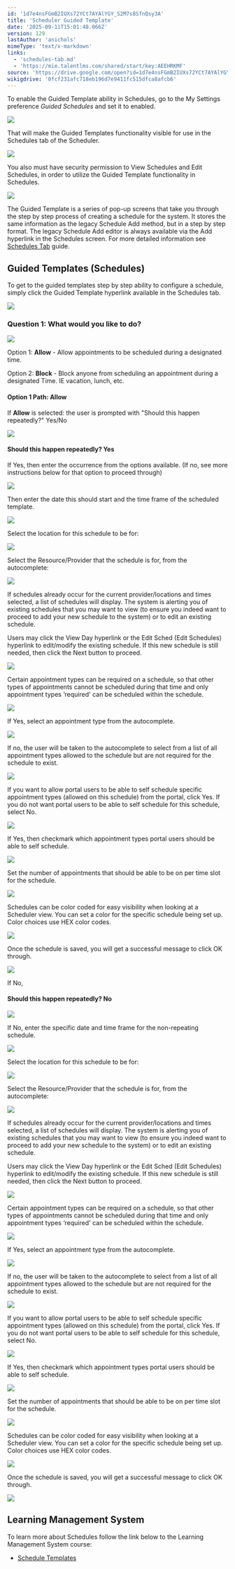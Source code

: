 ```yaml
---
id: '1d7e4nsFGmB2IUXs72YCt7AYAlYGY_S2M7s8SfnQsy3A'
title: 'Scheduler Guided Template'
date: '2025-09-11T15:01:48.066Z'
version: 129
lastAuthor: 'anichols'
mimeType: 'text/x-markdown'
links:
  - 'schedules-tab.md'
  - 'https://mie.talentlms.com/shared/start/key:AEEHRKMF'
source: 'https://drive.google.com/open?id=1d7e4nsFGmB2IUXs72YCt7AYAlYGY_S2M7s8SfnQsy3A'
wikigdrive: '0fcf231afc718eb196d7e9411fc515dfca8afcb6'
---
```

To enable the Guided Template ability in Schedules, go to the My Settings preference *Guided Schedules* and set it to enabled.

![](../scheduler-guided-template.assets/511a48b0c3a8ce07025ff6878041c1a1.png)

That will make the Guided Templates functionality visible for use in the Schedules tab of the Scheduler.

![](../scheduler-guided-template.assets/29f2f5eec765da2b5780b03582a8b7b2.png)

You also must have security permission to View Schedules and Edit Schedules, in order to utilize the Guided Template functionality in Schedules.

![](../scheduler-guided-template.assets/1401ea2a797575955b00e113e129e7e1.png)

The Guided Template is a series of pop-up screens that take you through the step by step process of creating a schedule for the system.  It stores the same information as the legacy Schedule Add method, but in a step by step format.  The legacy Schedule Add editor is always available via the Add hyperlink in the Schedules screen.  For more detailed information see [Schedules Tab](schedules-tab.md) guide.

## Guided Templates (Schedules)

To get to the guided templates step by step ability to configure a schedule, simply click the Guided Template hyperlink available in the Schedules tab.

![](../scheduler-guided-template.assets/29f2f5eec765da2b5780b03582a8b7b2.png)

### Question 1: What would you like to do?

![](../scheduler-guided-template.assets/93b8ad3a4fa38e7ed8d5e9a4b2158491.png)

Option 1: **Allow** - Allow appointments to be scheduled during a designated time.

Option 2: **Block** - Block anyone from scheduling an appointment during a designated Time. IE vacation, lunch, etc.

#### Option 1 Path: Allow

If **Allow** is selected: the user is prompted with "Should this happen repeatedly?" Yes/No

![](../scheduler-guided-template.assets/a37588696a535eddfadb75b14696cfca.png)

#### Should this happen repeatedly? Yes

If Yes, then enter the occurrence from the options available.  (If no, see more instructions below for that option to proceed through)

![](../scheduler-guided-template.assets/d89322fe08f8157a3240878a39892391.png)

Then enter the date this should start and the time frame of the scheduled template.

![](../scheduler-guided-template.assets/41e6d89422881e93cc9bd7d06d5c91f5.png)

Select the location for this schedule to be for:

![](../scheduler-guided-template.assets/adbcca47c68ec22206565704ca7253ba.png)

Select the Resource/Provider that the schedule is for, from the autocomplete:

![](../scheduler-guided-template.assets/23cf8380f895f1b9652aad03c2f854da.png)

If schedules already occur for the current provider/locations and times selected, a list of schedules will display. The system is alerting you of existing schedules that you may want to view (to ensure you indeed want to proceed to add your new schedule to the system) or to edit an existing schedule.

Users may click the View Day hyperlink or the Edit Sched (Edit Schedules) hyperlink to edit/modify the existing schedule. If this new schedule is still needed, then click the Next button to proceed.

![](../scheduler-guided-template.assets/1e59fc636a607e6dc0f496b3b4c9c5ef.png)

Certain appointment types can be required on a schedule, so that other types of appointments cannot be scheduled during that time and only appointment types ‘required' can be scheduled within the schedule.

![](../scheduler-guided-template.assets/bc66c162650e6734d06ded8f7694b212.png)

If Yes, select an appointment type from the autocomplete.

![](../scheduler-guided-template.assets/081bb5b6f77db603eb6db23018ca7a5c.png)

If no, the user will be taken to the autocomplete to select from a list of all appointment types allowed to the schedule but are not required for the schedule to exist.

![](../scheduler-guided-template.assets/8872efa28fc1f0b7daf21fbd4ba10f31.png)

If you want to allow portal users to be able to self schedule specific appointment types (allowed on this schedule) from the portal, click Yes.  If you do not want portal users to be able to self schedule for this schedule, select No.

![](../scheduler-guided-template.assets/44decd6286dd36f4c017ec59ee432121.png)

If Yes, then checkmark which appointment types portal users should be able to self schedule.

![](../scheduler-guided-template.assets/d483916307b9ddd2888c76383a3f1613.png)

Set the number of appointments that should be able to be on per time slot for the schedule.

![](../scheduler-guided-template.assets/0a79e5735c9b4b9534ce13386351f723.png)

Schedules can be color coded for easy visibility when looking at a Scheduler view. You can set a color for the specific schedule being set up.  Color choices use HEX color codes.

![](../scheduler-guided-template.assets/2efbda02f54b34b94842ac64f06cb7c8.png)

Once the schedule is saved, you will get a successful message to click OK through.

![](../scheduler-guided-template.assets/cc0acc550ec38a4ed71cf641b0f0d6f9.png)

If No,

#### Should this happen repeatedly? No

![](../scheduler-guided-template.assets/a37588696a535eddfadb75b14696cfca.png)

If No, enter the specific date and time frame for the non-repeating schedule.

![](../scheduler-guided-template.assets/b1647946a92da7b6f6fde485978c4424.png)

Select the location for this schedule to be for:

![](../scheduler-guided-template.assets/adbcca47c68ec22206565704ca7253ba.png)

Select the Resource/Provider that the schedule is for, from the autocomplete:

![](../scheduler-guided-template.assets/23cf8380f895f1b9652aad03c2f854da.png)

If schedules already occur for the current provider/locations and times selected, a list of schedules will display. The system is alerting you of existing schedules that you may want to view (to ensure you indeed want to proceed to add your new schedule to the system) or to edit an existing schedule.

Users may click the View Day hyperlink or the Edit Sched (Edit Schedules) hyperlink to edit/modify the existing schedule. If this new schedule is still needed, then click the Next button to proceed.

![](../scheduler-guided-template.assets/1e59fc636a607e6dc0f496b3b4c9c5ef.png)

Certain appointment types can be required on a schedule, so that other types of appointments cannot be scheduled during that time and only appointment types ‘required' can be scheduled within the schedule.

![](../scheduler-guided-template.assets/bc66c162650e6734d06ded8f7694b212.png)

If Yes, select an appointment type from the autocomplete.

![](../scheduler-guided-template.assets/081bb5b6f77db603eb6db23018ca7a5c.png)

If no, the user will be taken to the autocomplete to select from a list of all appointment types allowed to the schedule but are not required for the schedule to exist.

![](../scheduler-guided-template.assets/8872efa28fc1f0b7daf21fbd4ba10f31.png)

If you want to allow portal users to be able to self schedule specific appointment types (allowed on this schedule) from the portal, click Yes.  If you do not want portal users to be able to self schedule for this schedule, select No.

![](../scheduler-guided-template.assets/44decd6286dd36f4c017ec59ee432121.png)

If Yes, then checkmark which appointment types portal users should be able to self schedule.

![](../scheduler-guided-template.assets/d483916307b9ddd2888c76383a3f1613.png)

Set the number of appointments that should be able to be on per time slot for the schedule.

![](../scheduler-guided-template.assets/0a79e5735c9b4b9534ce13386351f723.png)

Schedules can be color coded for easy visibility when looking at a Scheduler view. You can set a color for the specific schedule being set up.  Color choices use HEX color codes.

![](../scheduler-guided-template.assets/2efbda02f54b34b94842ac64f06cb7c8.png)

Once the schedule is saved, you will get a successful message to click OK through.

![](../scheduler-guided-template.assets/cc0acc550ec38a4ed71cf641b0f0d6f9.png)

## Learning Management System

To learn more about Schedules follow the link below to the Learning Management System course:

* [Schedule Templates](https://mie.talentlms.com/shared/start/key:AEEHRKMF)
